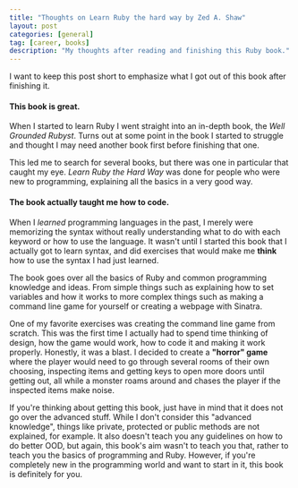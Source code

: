```yaml
---
title: "Thoughts on Learn Ruby the hard way by Zed A. Shaw"
layout: post
categories: [general]
tag: [career, books]
description: "My thoughts after reading and finishing this Ruby book."
---
```


I want to keep this post short to emphasize what I got out of this book after finishing it.

#### This book is great.

When I started to learn Ruby I went straight into an in-depth book, the *Well Grounded Rubyst*. Turns out at some point in the book I started to struggle and thought I may need another book first before finishing that one.

This led me to search for several books, but there was one in particular that caught my eye. *Learn Ruby the Hard Way* was done for people who were new to programming, explaining all the basics in a very good way.

#### The book actually taught me how to code.

When I *learned* programming languages in the past, I merely were memorizing the syntax without really understanding what to do with each keyword or how to use the language. It wasn't until I started this book that I actually got to learn syntax, and did exercises that would make me **think** how to use the syntax I had just learned.

The book goes over all the basics of Ruby and common programming knowledge and ideas. From simple things such as explaining how to set variables and how it works to more complex things such as making a command line game for yourself or creating a webpage with Sinatra.

One of my favorite exercises was creating the command line game from scratch. This was the first time I actually had to spend time thinking of design, how the game would work, how to code it and making it work properly. Honestly, it was a blast. I decided to create a **"horror" game** where the player would need to go through several rooms of their own choosing, inspecting items and getting keys to open more doors until getting out, all while a monster roams around and chases the player if the inspected items make noise.

If you're thinking about getting this book, just have in mind that it does not go over the advanced stuff. While I don't consider this "advanced knowledge", things like private, protected or public methods are not explained, for example.
It also doesn't teach you any guidelines on how to do better OOD, but again, this book's aim wasn't to teach you that, rather to teach you the basics of programming and Ruby.
However, if you're completely new in the programming world and want to start in it, this book is definitely for you.

